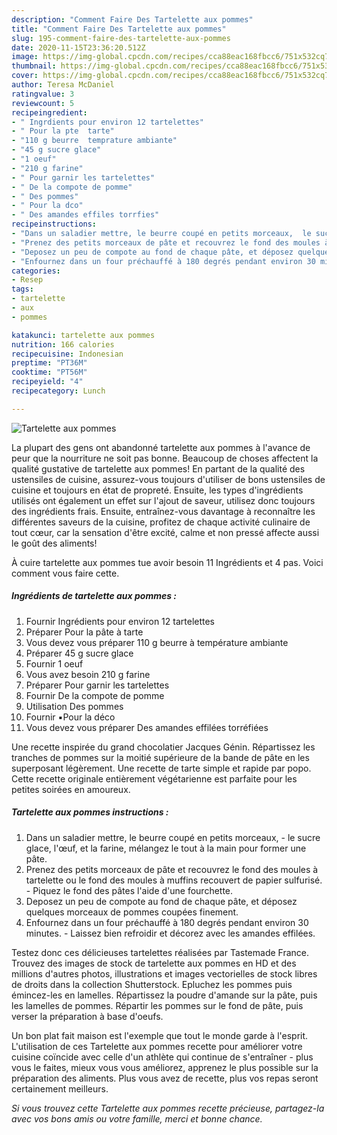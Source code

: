 ```yaml
---
description: "Comment Faire Des Tartelette aux pommes"
title: "Comment Faire Des Tartelette aux pommes"
slug: 195-comment-faire-des-tartelette-aux-pommes
date: 2020-11-15T23:36:20.512Z
image: https://img-global.cpcdn.com/recipes/cca88eac168fbcc6/751x532cq70/tartelette-aux-pommes-photo-principale-de-la-recette.jpg
thumbnail: https://img-global.cpcdn.com/recipes/cca88eac168fbcc6/751x532cq70/tartelette-aux-pommes-photo-principale-de-la-recette.jpg
cover: https://img-global.cpcdn.com/recipes/cca88eac168fbcc6/751x532cq70/tartelette-aux-pommes-photo-principale-de-la-recette.jpg
author: Teresa McDaniel
ratingvalue: 3
reviewcount: 5
recipeingredient:
- " Ingrdients pour environ 12 tartelettes"
- " Pour la pte  tarte"
- "110 g beurre  temprature ambiante"
- "45 g sucre glace"
- "1 oeuf"
- "210 g farine"
- " Pour garnir les tartelettes"
- " De la compote de pomme"
- " Des pommes"
- " Pour la dco"
- " Des amandes effiles torrfies"
recipeinstructions:
- "Dans un saladier mettre, le beurre coupé en petits morceaux,  le sucre glace, l&#39;œuf, et la farine, mélangez le tout à la main pour former une pâte."
- "Prenez des petits morceaux de pâte et recouvrez le fond des moules à tartelette ou le fond des moules à muffins recouvert de papier sulfurisé. Piquez le fond des pâtes l&#39;aide d&#39;une fourchette."
- "Deposez un peu de compote au fond de chaque pâte, et déposez quelques morceaux de pommes coupées finement."
- "Enfournez dans un four préchauffé à 180 degrés pendant environ 30 minutes. Laissez bien refroidir et décorez avec les amandes effilées."
categories:
- Resep
tags:
- tartelette
- aux
- pommes

katakunci: tartelette aux pommes 
nutrition: 166 calories
recipecuisine: Indonesian
preptime: "PT36M"
cooktime: "PT56M"
recipeyield: "4"
recipecategory: Lunch

---
```



![Tartelette aux pommes](https://img-global.cpcdn.com/recipes/cca88eac168fbcc6/751x532cq70/tartelette-aux-pommes-photo-principale-de-la-recette.jpg)

La plupart des gens ont abandonné tartelette aux pommes à l'avance de peur que la nourriture ne soit pas bonne. Beaucoup de choses affectent la qualité gustative de tartelette aux pommes! En partant de la qualité des ustensiles de cuisine, assurez-vous toujours d'utiliser de bons ustensiles de cuisine et toujours en état de propreté. Ensuite, les types d'ingrédients utilisés ont également un effet sur l'ajout de saveur, utilisez donc toujours des ingrédients frais. Ensuite, entraînez-vous davantage à reconnaître les différentes saveurs de la cuisine, profitez de chaque activité culinaire de tout cœur, car la sensation d'être excité, calme et non pressé affecte aussi le goût des aliments!

<!--inarticleads1-->

À cuire tartelette aux pommes tue avoir besoin 11 Ingrédients et 4 pas. Voici comment vous faire cette.

##### Ingrédients de tartelette aux pommes :

1. Fournir  Ingrédients pour environ 12 tartelettes
1. Préparer  Pour la pâte à tarte
1. Vous devez vous préparer 110 g beurre à température ambiante
1. Préparer 45 g sucre glace
1. Fournir 1 oeuf
1. Vous avez besoin 210 g farine
1. Préparer  Pour garnir les tartelettes
1. Fournir  De la compote de pomme
1. Utilisation  Des pommes
1. Fournir  ▪️Pour la déco
1. Vous devez vous préparer  Des amandes effilées torréfiées


Une recette inspirée du grand chocolatier Jacques Génin. Répartissez les tranches de pommes sur la moitié supérieure de la bande de pâte en les superposant légèrement. Une recette de tarte simple et rapide par popo. Cette recette originale entièrement végétarienne est parfaite pour les petites soirées en amoureux. 

<!--inarticleads2-->

##### Tartelette aux pommes instructions :

1. Dans un saladier mettre, le beurre coupé en petits morceaux,  - le sucre glace, l&#39;œuf, et la farine, mélangez le tout à la main pour former une pâte.
1. Prenez des petits morceaux de pâte et recouvrez le fond des moules à tartelette ou le fond des moules à muffins recouvert de papier sulfurisé. - Piquez le fond des pâtes l&#39;aide d&#39;une fourchette.
1. Deposez un peu de compote au fond de chaque pâte, et déposez quelques morceaux de pommes coupées finement.
1. Enfournez dans un four préchauffé à 180 degrés pendant environ 30 minutes. - Laissez bien refroidir et décorez avec les amandes effilées.


Testez donc ces délicieuses tartelettes réalisées par Tastemade France. Trouvez des images de stock de tartelette aux pommes en HD et des millions d&#39;autres photos, illustrations et images vectorielles de stock libres de droits dans la collection Shutterstock. Epluchez les pommes puis émincez-les en lamelles. Répartissez la poudre d&#39;amande sur la pâte, puis les lamelles de pommes. Répartir les pommes sur le fond de pâte, puis verser la préparation à base d&#39;oeufs. 

<!--inarticleads1-->

<p>
Un bon plat fait maison est l'exemple que tout le monde garde à l'esprit. L'utilisation de ces Tartelette aux pommes recette pour améliorer votre cuisine coïncide avec celle d'un athlète qui continue de s'entraîner - plus vous le faites, mieux vous vous améliorez, apprenez le plus possible sur la préparation des aliments. Plus vous avez de recette, plus vos repas seront certainement meilleurs.
</p>

<p>
<i>Si vous trouvez cette Tartelette aux pommes recette précieuse, partagez-la avec vos bons amis ou votre famille, merci et bonne chance.</i>
</p>
